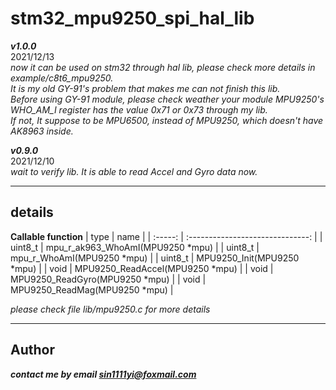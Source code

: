 # **stm32_mpu9250_spi_hal_lib**
***v1.0.0***   
2021/12/13   
*now it can be used on stm32 through hal lib, please check more details in example/c8t6_mpu9250.   
It is my old GY-91's problem that makes me can not finish this lib.   
Before using GY-91 module, please check weather your module MPU9250's WHO_AM_I register has the value 0x71 or 0x73 through my lib.   
If not, It suppose to be MPU6500, instead of MPU9250, which doesn't have AK8963 inside.*   

***v0.9.0***   
2021/12/10  
*wait to verify lib. It is able to read Accel and Gyro data now.*

---

## **details**
**Callable function**
|  type   |               name               |
| :-----: | :------------------------------: |
| uint8_t | mpu_r_ak963_WhoAmI(MPU9250 *mpu) |
| uint8_t |    mpu_r_WhoAmI(MPU9250 *mpu)    |
| uint8_t |    MPU9250_Init(MPU9250 *mpu)    |
|  void   | MPU9250_ReadAccel(MPU9250 *mpu)  |
|  void   |  MPU9250_ReadGyro(MPU9250 *mpu)  |
|  void   |  MPU9250_ReadMag(MPU9250 *mpu)   |

 *please check file lib/mpu9250.c for more details*

 ---
 ## **Author**
 ***contact me by email sin1111yi@foxmail.com***

